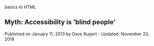 
basics to HTML

<head>
<title>text to html</title>
</head>
<body>

<article>
  
   
  <h1>Myth: Accessibility is 'blind people'</h1>

  <p>

  <p> <italic> Published on January 11, 2013 by Dave Rupert - Updated: November 23, 2018 </italic> </p>


       
                                              
</article>

</body>
